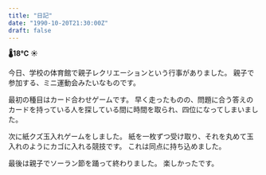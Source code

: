 ```yaml
---
title: "日記"
date: "1990-10-20T21:30:00Z"
draft: false
---
```


__🌡18℃ ☀__

今日、学校の体育館で親子レクリエーションという行事がありました。
親子で参加する、ミニ運動会みたいなものです。

最初の種目はカード合わせゲームです。
早く走ったものの、問題に合う答えのカードを持っている人を探している間に時間を取られ、四位になってしまいました。

次に紙クズ玉入れゲームをしました。
紙を一枚ずつ受け取り、それを丸めて玉入れのようにカゴに入れる競技です。
これは同点に持ち込めました。

最後は親子でソーラン節を踊って終わりました。
楽しかったです。